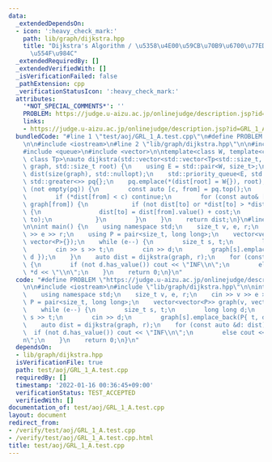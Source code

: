 ```yaml
---
data:
  _extendedDependsOn:
  - icon: ':heavy_check_mark:'
    path: lib/graph/dijkstra.hpp
    title: "Dijkstra's Algorithm / \u5358\u4E00\u59CB\u70B9\u6700\u77ED\u7D4C\u8DEF\
      \u554F\u984C"
  _extendedRequiredBy: []
  _extendedVerifiedWith: []
  _isVerificationFailed: false
  _pathExtension: cpp
  _verificationStatusIcon: ':heavy_check_mark:'
  attributes:
    '*NOT_SPECIAL_COMMENTS*': ''
    PROBLEM: https://judge.u-aizu.ac.jp/onlinejudge/description.jsp?id=GRL_1_A
    links:
    - https://judge.u-aizu.ac.jp/onlinejudge/description.jsp?id=GRL_1_A
  bundledCode: "#line 1 \"test/aoj/GRL_1_A.test.cpp\"\n#define PROBLEM \"https://judge.u-aizu.ac.jp/onlinejudge/description.jsp?id=GRL_1_A\"\
    \n\n#include <iostream>\n#line 2 \"lib/graph/dijkstra.hpp\"\n\n#include <optional>\n\
    #include <queue>\n#include <vector>\n\ntemplate<class W, template<class, class>\
    \ class Tp>\nauto dijkstra(std::vector<std::vector<Tp<std::size_t, W>>> const&\
    \ graph, std::size_t root) {\n    using E = std::pair<W, size_t>;\n    std::vector<std::optional<W>>\
    \ dist(size(graph), std::nullopt);\n    std::priority_queue<E, std::vector<E>,\
    \ std::greater<>> pq{};\n    pq.emplace(*(dist[root] = W{}), root);\n    while\
    \ (not empty(pq)) {\n        const auto [c, from] = pq.top();\n        pq.pop();\n\
    \        if (*dist[from] < c) continue;\n        for (const auto& [to, cost]:\
    \ graph[from]) {\n            if (not dist[to] or *dist[to] > *dist[from] + cost)\
    \ {\n                dist[to] = dist[from].value() + cost;\n                pq.emplace(*dist[to],\
    \ to);\n            }\n        }\n    }\n    return dist;\n}\n#line 5 \"test/aoj/GRL_1_A.test.cpp\"\
    \n\nint main() {\n    using namespace std;\n    size_t v, e, r;\n    cin >> v\
    \ >> e >> r;\n    using P = pair<size_t, long long>;\n    vector<vector<P>> graph(v,\
    \ vector<P>{});\n    while (e--) {\n        size_t s, t;\n        long long d;\n\
    \        cin >> s >> t;\n        cin >> d;\n        graph[s].emplace_back(P{ t,\
    \ d });\n    }\n    auto dist = dijkstra(graph, r);\n    for (const auto &d: dist)\
    \ {\n        if (not d.has_value()) cout << \"INF\\n\";\n        else cout <<\
    \ *d << \"\\n\";\n    }\n    return 0;\n}\n"
  code: "#define PROBLEM \"https://judge.u-aizu.ac.jp/onlinejudge/description.jsp?id=GRL_1_A\"\
    \n\n#include <iostream>\n#include \"lib/graph/dijkstra.hpp\"\n\nint main() {\n\
    \    using namespace std;\n    size_t v, e, r;\n    cin >> v >> e >> r;\n    using\
    \ P = pair<size_t, long long>;\n    vector<vector<P>> graph(v, vector<P>{});\n\
    \    while (e--) {\n        size_t s, t;\n        long long d;\n        cin >>\
    \ s >> t;\n        cin >> d;\n        graph[s].emplace_back(P{ t, d });\n    }\n\
    \    auto dist = dijkstra(graph, r);\n    for (const auto &d: dist) {\n      \
    \  if (not d.has_value()) cout << \"INF\\n\";\n        else cout << *d << \"\\\
    n\";\n    }\n    return 0;\n}\n"
  dependsOn:
  - lib/graph/dijkstra.hpp
  isVerificationFile: true
  path: test/aoj/GRL_1_A.test.cpp
  requiredBy: []
  timestamp: '2022-01-16 00:36:45+09:00'
  verificationStatus: TEST_ACCEPTED
  verifiedWith: []
documentation_of: test/aoj/GRL_1_A.test.cpp
layout: document
redirect_from:
- /verify/test/aoj/GRL_1_A.test.cpp
- /verify/test/aoj/GRL_1_A.test.cpp.html
title: test/aoj/GRL_1_A.test.cpp
---
```

